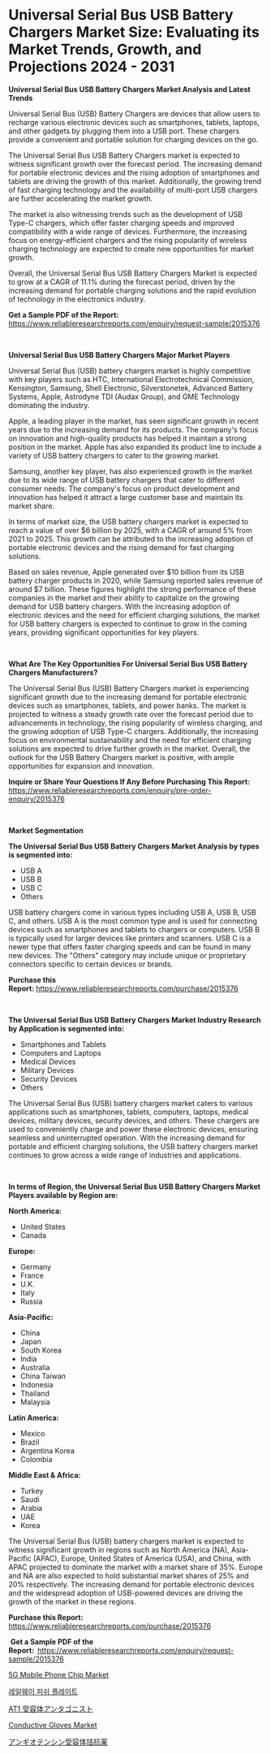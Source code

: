 <p><h1>Universal Serial Bus USB Battery Chargers Market Size: Evaluating its Market Trends, Growth, and Projections 2024 - 2031</h1></p><p><strong>Universal Serial Bus USB Battery Chargers Market Analysis and Latest Trends</strong></p>
<p><p>Universal Serial Bus (USB) Battery Chargers are devices that allow users to recharge various electronic devices such as smartphones, tablets, laptops, and other gadgets by plugging them into a USB port. These chargers provide a convenient and portable solution for charging devices on the go.</p><p>The Universal Serial Bus USB Battery Chargers market is expected to witness significant growth over the forecast period. The increasing demand for portable electronic devices and the rising adoption of smartphones and tablets are driving the growth of this market. Additionally, the growing trend of fast charging technology and the availability of multi-port USB chargers are further accelerating the market growth.</p><p>The market is also witnessing trends such as the development of USB Type-C chargers, which offer faster charging speeds and improved compatibility with a wide range of devices. Furthermore, the increasing focus on energy-efficient chargers and the rising popularity of wireless charging technology are expected to create new opportunities for market growth.</p><p>Overall, the Universal Serial Bus USB Battery Chargers Market is expected to grow at a CAGR of 11.1% during the forecast period, driven by the increasing demand for portable charging solutions and the rapid evolution of technology in the electronics industry.</p></p>
<p><strong>Get a Sample PDF of the Report:&nbsp;</strong> <a href="https://www.reliableresearchreports.com/enquiry/request-sample/2015376">https://www.reliableresearchreports.com/enquiry/request-sample/2015376</a></p>
<p>&nbsp;</p>
<p><strong>Universal Serial Bus USB Battery Chargers Major Market Players</strong></p>
<p><p>Universal Serial Bus (USB) battery chargers market is highly competitive with key players such as HTC, International Electrotechnical Commission, Kensington, Samsung, Shell Electronic, Silverstonetek, Advanced Battery Systems, Apple, Astrodyne TDI (Audax Group), and GME Technology dominating the industry.</p><p>Apple, a leading player in the market, has seen significant growth in recent years due to the increasing demand for its products. The company's focus on innovation and high-quality products has helped it maintain a strong position in the market. Apple has also expanded its product line to include a variety of USB battery chargers to cater to the growing market.</p><p>Samsung, another key player, has also experienced growth in the market due to its wide range of USB battery chargers that cater to different consumer needs. The company's focus on product development and innovation has helped it attract a large customer base and maintain its market share.</p><p>In terms of market size, the USB battery chargers market is expected to reach a value of over $6 billion by 2025, with a CAGR of around 5% from 2021 to 2025. This growth can be attributed to the increasing adoption of portable electronic devices and the rising demand for fast charging solutions.</p><p>Based on sales revenue, Apple generated over $10 billion from its USB battery charger products in 2020, while Samsung reported sales revenue of around $7 billion. These figures highlight the strong performance of these companies in the market and their ability to capitalize on the growing demand for USB battery chargers. With the increasing adoption of electronic devices and the need for efficient charging solutions, the market for USB battery chargers is expected to continue to grow in the coming years, providing significant opportunities for key players.</p></p>
<p>&nbsp;</p>
<p><strong>What Are The Key Opportunities For Universal Serial Bus USB Battery Chargers Manufacturers?</strong></p>
<p><p>The Universal Serial Bus (USB) Battery Chargers market is experiencing significant growth due to the increasing demand for portable electronic devices such as smartphones, tablets, and power banks. The market is projected to witness a steady growth rate over the forecast period due to advancements in technology, the rising popularity of wireless charging, and the growing adoption of USB Type-C chargers. Additionally, the increasing focus on environmental sustainability and the need for efficient charging solutions are expected to drive further growth in the market. Overall, the outlook for the USB Battery Chargers market is positive, with ample opportunities for expansion and innovation.</p></p>
<p><strong>Inquire or Share Your Questions If Any Before Purchasing This Report:</strong> <a href="https://www.reliableresearchreports.com/enquiry/pre-order-enquiry/2015376">https://www.reliableresearchreports.com/enquiry/pre-order-enquiry/2015376</a></p>
<p>&nbsp;</p>
<p><strong>Market Segmentation</strong></p>
<p><strong>The Universal Serial Bus USB Battery Chargers Market Analysis by types is segmented into:</strong></p>
<p><ul><li>USB A</li><li>USB B</li><li>USB C</li><li>Others</li></ul></p>
<p><p>USB battery chargers come in various types including USB A, USB B, USB C, and others. USB A is the most common type and is used for connecting devices such as smartphones and tablets to chargers or computers. USB B is typically used for larger devices like printers and scanners. USB C is a newer type that offers faster charging speeds and can be found in many new devices. The "Others" category may include unique or proprietary connectors specific to certain devices or brands.</p></p>
<p><strong>Purchase this Report:&nbsp;</strong><a href="https://www.reliableresearchreports.com/purchase/2015376">https://www.reliableresearchreports.com/purchase/2015376</a></p>
<p>&nbsp;</p>
<p><strong>The Universal Serial Bus USB Battery Chargers Market Industry Research by Application is segmented into:</strong></p>
<p><ul><li>Smartphones and Tablets</li><li>Computers and Laptops</li><li>Medical Devices</li><li>Military Devices</li><li>Security Devices</li><li>Others</li></ul></p>
<p><p>The Universal Serial Bus (USB) battery chargers market caters to various applications such as smartphones, tablets, computers, laptops, medical devices, military devices, security devices, and others. These chargers are used to conveniently charge and power these electronic devices, ensuring seamless and uninterrupted operation. With the increasing demand for portable and efficient charging solutions, the USB battery chargers market continues to grow across a wide range of industries and applications.</p></p>
<p>&nbsp;</p>
<p><strong>In terms of Region, the Universal Serial Bus USB Battery Chargers Market Players available by Region are:</strong></p>
<p>
    <p> <strong> North America: </strong>
        <ul>
            <li>United States</li>
            <li>Canada</li>
        </ul>
        </p> 
    <p> <strong> Europe: </strong>
        <ul>
            <li>Germany</li>
            <li>France</li>
            <li>U.K.</li>
            <li>Italy</li>
            <li>Russia</li>
        </ul>
        </p> 
    <p> <strong> Asia-Pacific: </strong>
        <ul>
            <li>China</li>
            <li>Japan</li>
            <li>South Korea</li>
            <li>India</li>
            <li>Australia</li>
            <li>China Taiwan</li>
            <li>Indonesia</li>
            <li>Thailand</li>
            <li>Malaysia</li>
        </ul>
        </p> 
    <p> <strong> Latin America: </strong>
        <ul>
            <li>Mexico</li>
            <li>Brazil</li>
            <li>Argentina Korea</li>
            <li>Colombia</li>
        </ul>
        </p> 
    <p> <strong> Middle East & Africa: </strong>
        <ul>
            <li>Turkey</li>
            <li>Saudi</li>
            <li>Arabia</li>
            <li>UAE</li>
            <li>Korea</li>
        </ul>
    </p>
    </p>
<p><p>The Universal Serial Bus (USB) battery chargers market is expected to witness significant growth in regions such as North America (NA), Asia-Pacific (APAC), Europe, United States of America (USA), and China, with APAC projected to dominate the market with a market share of 35%. Europe and NA are also expected to hold substantial market shares of 25% and 20% respectively. The increasing demand for portable electronic devices and the widespread adoption of USB-powered devices are driving the growth of the market in these regions.</p></p>
<p><strong>Purchase this Report: </strong><a href="https://www.reliableresearchreports.com/purchase/2015376">https://www.reliableresearchreports.com/purchase/2015376</a></p>
<p>&nbsp;<strong>Get a Sample PDF of the Report:&nbsp;&nbsp;</strong><a href="https://www.reliableresearchreports.com/enquiry/request-sample/2015376">https://www.reliableresearchreports.com/enquiry/request-sample/2015376</a></p>
<p><strong></strong></p>
<p><p><a href="https://github.com/Airanohannonzb68e5pb53oc1/Market-Research-Report-List-1/blob/main/5g-mobile-phone-chip-market.md">5G Mobile Phone Chip Market</a></p><p><a href="https://medium.com/@ronateganok8lzhvasjs9youd/%EC%B2%A0%EB%8F%84-%ED%94%BC%EC%89%AC%ED%94%8C%EB%A0%88%EC%9D%B4%ED%8A%B8-%EC%8B%9C%EC%9E%A5-%EC%9C%A0%ED%98%95-%EC%9D%91%EC%9A%A9-%EB%B0%8F-%EC%A7%80%EB%A6%AC%EC%97%90-%EB%8C%80%ED%95%9C-%ED%8F%AC%EA%B4%84%EC%A0%81%EC%9D%B8-%ED%8F%89%EA%B0%80-3823a33cb922">레일웨이 피쉬 플레이트</a></p><p><a href="https://github.com/bucuel854722/Market-Research-Report-List-1/blob/main/2205201185824.md">AT1 受容体アンタゴニスト</a></p><p><a href="https://view.publitas.com/reportprime-1/conductive-gloves-market-insights-market-players-and-forecast-till-2031/">Conductive Gloves Market</a></p><p><a href="https://github.com/xemfu2379520/Market-Research-Report-List-1/blob/main/3689306185823.md">アンギオテンシン受容体拮抗薬</a></p></p>